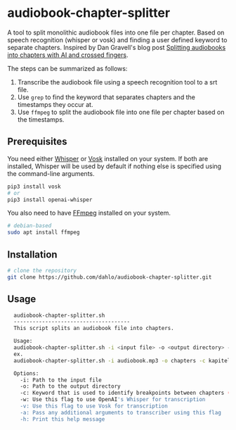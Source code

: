 # audiobook-chapter-splitter

A tool to split monolithic audiobook files into one file per chapter. Based on speech recognition (whisper or vosk) and finding a user defined keyword to separate chapters. Inspired by Dan Gravell's blog post [Splitting audiobooks into chapters with AI and crossed fingers](https://www.blisshq.com/music-library-management-blog/2021/01/22/splitting-audiobooks-chapters-ai/).

The steps can be summarized as follows:
1. Transcribe the audiobook file using a speech recognition tool to a srt file.
1. Use `grep` to find the keyword that separates chapters and the timestamps they occur at.
1. Use `ffmpeg` to split the audiobook file into one file per chapter based on the timestamps.

## Prerequisites

You need either [Whisper](https://github.com/openai/whisper) or [Vosk](https://alphacephei.com/vosk/) installed on your system. If both are installed, Whisper will be used by default if nothing else is specified using the command-line arguments.

```bash
pip3 install vosk
# or
pip3 install openai-whisper
```

You also need to have [FFmpeg](https://ffmpeg.org/) installed on your system.

```bash
# debian-based
sudo apt install ffmpeg
```

## Installation

```bash
# clone the repository
git clone https://github.com/dahlo/audiobook-chapter-splitter.git
```

## Usage

```bash
  audiobook-chapter-splitter.sh
  -------------------------------------
  This script splits an audiobook file into chapters.

  Usage:
  audiobook-chapter-splitter.sh -i <input file> -o <output directory> -c <chapter keyword> [-w] [-v] [-a ARGS] [-h]
  ex.
  audiobook-chapter-splitter.sh -i audiobook.mp3 -o chapters -c kapitel -w -a "--model medium --language Swedish"

  Options:
    -i: Path to the input file
    -o: Path to the output directory
    -c: Keyword that is used to identify breakpoints between chapters (case-insensitive)
    -w: Use this flag to use OpenAI's Whisper for transcription
    -v: Use this flag to use Vosk for transcription
    -a: Pass any additional arguments to transcriber using this flag
    -h: Print this help message
```










